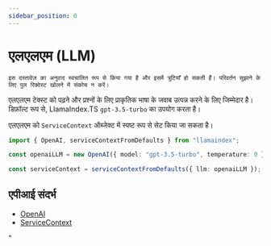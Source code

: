 ```yaml
---
sidebar_position: 0
---
```


# एलएलएम (LLM)

`इस दस्तावेज़ का अनुवाद स्वचालित रूप से किया गया है और इसमें त्रुटियाँ हो सकती हैं। परिवर्तन सुझाने के लिए पुल रिक्वेस्ट खोलने में संकोच न करें।`

एलएलएम टेक्स्ट को पढ़ने और प्रश्नों के लिए प्राकृतिक भाषा के जवाब उत्पन्न करने के लिए जिम्मेदार है। डिफ़ॉल्ट रूप से, LlamaIndex.TS `gpt-3.5-turbo` का उपयोग करता है।

एलएलएम को `ServiceContext` ऑब्जेक्ट में स्पष्ट रूप से सेट किया जा सकता है।

```typescript
import { OpenAI, serviceContextFromDefaults } from "llamaindex";

const openaiLLM = new OpenAI({ model: "gpt-3.5-turbo", temperature: 0 });

const serviceContext = serviceContextFromDefaults({ llm: openaiLLM });
```

## एपीआई संदर्भ

- [OpenAI](../../api/classes/OpenAI.md)
- [ServiceContext](../../api/interfaces/ServiceContext.md)

"

